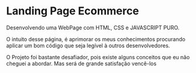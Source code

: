 # Landing Page Ecommerce
 Desenvolvendo uma WebPage com HTML, CSS e JAVASCRIPT PURO.

 O intuito desse página, é aprimorar os meus conhecimentos procurando aplicar um bom código que seja legível à outros desenvolvedores.
 
 
O Projeto foi bastante desafiador, pois existe alguns conceitos que eu não cheguei a abordar. Mas será de grande satisfação vencê-los
